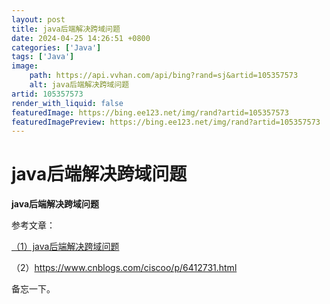 ```yaml
---
layout: post
title: java后端解决跨域问题
date: 2024-04-25 14:26:51 +0800
categories: ['Java']
tags: ['Java']
image:
    path: https://api.vvhan.com/api/bing?rand=sj&artid=105357573
    alt: java后端解决跨域问题
artid: 105357573
render_with_liquid: false
featuredImage: https://bing.ee123.net/img/rand?artid=105357573
featuredImagePreview: https://bing.ee123.net/img/rand?artid=105357573
---
```


# java后端解决跨域问题

**java后端解决跨域问题**

参考文章：

[（1）java后端解决跨域问题](https://www.itdaan.com/blog/2017/02/18/c78e33d1901c22690c222481f67504a.html)

（2）https://www.cnblogs.com/ciscoo/p/6412731.html

  
备忘一下。